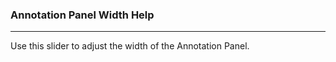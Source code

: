### Annotation Panel Width Help

***

Use this slider to adjust the width of the Annotation Panel.

